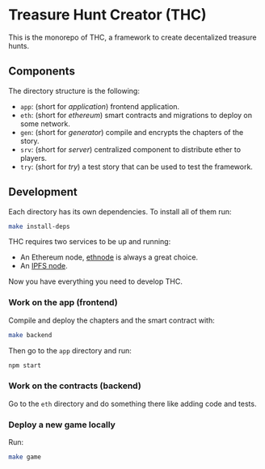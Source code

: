 # Treasure Hunt Creator (THC)

This is the monorepo of THC, a framework to create decentalized treasure hunts.

## Components

The directory structure is the following:
- `app`: (short for *application*) frontend application.
- `eth`: (short for *ethereum*) smart contracts and migrations to deploy on some network.
- `gen`: (short for *generator*) compile and encrypts the chapters of the story.
- `srv`: (short for *server*) centralized component to distribute ether to players.
- `try`: (short for *try*) a test story that can be used to test the framework.



## Development

Each directory has its own dependencies. To install all of them run:

```bash
make install-deps
```

THC requires two services to be up and running:

- An Ethereum node, [ethnode](https://github.com/vrde/ethnode/) is always a great choice.
- An [IPFS node](https://docs.ipfs.io/guides/guides/install/).

Now you have everything you need to develop THC.

### Work on the app (frontend)

Compile and deploy the chapters and the smart contract with:

```bash
make backend
```

Then go to the `app` directory and  run:

```bash
npm start
```

### Work on the contracts (backend)

Go to the `eth` directory and do something there like adding code and tests.

### Deploy a new game locally

Run:

```bash
make game
```
